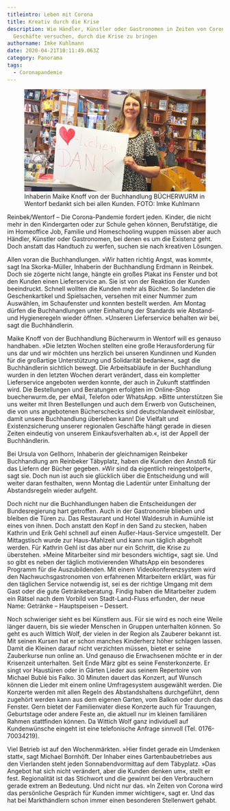 ```yaml
---
titleintro: Leben mit Corona
title: Kreativ durch die Krise
description: Wie Händler, Künstler oder Gastronomen in Zeiten von Corona ihre
  Geschäfte versuchen, durch die Krise zu bringen
authorname: Imke Kuhlmann
date: 2020-04-21T10:11:49.063Z
category: Panorama
tags:
  - Coronapandemie
---
```


<figure>
  <img src="/static/media/2020-April-maike-knoff.jpg">
  <figcaption>
Inhaberin Maike Knoff von der Buchhandlung BÜCHERWURM in Wentorf bedankt sich bei allen Kunden. FOTO: Imke Kuhlmann
   
  </figcaption>
</figure>

Reinbek/Wentorf – Die Corona-Pandemie fordert jeden. Kinder, die nicht mehr in den Kindergarten oder zur Schule gehen  können, Berufstätige, die im Homeoffice Job, Familie und Homeschooling wuppen müssen aber auch Händler, Künstler oder Gastronomen, bei denen es um die Existenz geht. Doch anstatt das Handtuch zu werfen, suchen sie nach kreativen Lösungen.

Allen voran die Buchhandlungen. »Wir hatten richtig Angst, was kommt«, sagt Ina Skorka-Müller, Inhaberin der Buchhandlung Erdmann in Reinbek. Doch sie zögerte nicht lange, hängte ein großes Plakat ins Fenster und bot den Kunden einen Lieferservice an. Sie ist von der Reaktion der Kunden beeindruckt. Schnell wollten die Kunden mehr als Bücher. So landeten die Geschenkartikel und Spielsachen, versehen mit einer Nummer zum Auswählen, im Schaufenster und konnten bestellt werden. Am Montag dürfen die Buchhandlungen unter Einhaltung der Standards wie Abstand- und Hygieneregeln wieder öffnen. »Unseren Lieferservice behalten wir bei, sagt die Buchhändlerin.


Maike Knoff von der Buchhandlung Bücherwurm in Wentorf will es genauso handhaben. »Die letzten Wochen stellten eine große Herausforderung für uns dar und wir möchten uns herzlich bei unseren Kundinnen und Kunden für die großartige Unterstützung und Solidarität bedanken«, sagt die Buchhändlerin sichtlich bewegt.
Die Arbeitsabläufe in der Buchhandlung wurden in den letzten Wochen derart verändert, dass ein kompletter Lieferservice angeboten werden konnte, der auch in Zukunft stattfinden wird. Die Bestellungen und Beratungen erfolgten im Online-Shop buecherwurm.de, per eMail, Telefon oder WhatsApp. »Bitte unterstützen Sie uns weiter mit Ihren Bestellungen und auch dem Erwerb von Gutscheinen, die von uns angebotenen Bücherschecks sind deutschlandweit einlösbar, damit unsere Buchhandlung überleben kann! Die Vielfalt und Existenzsicherung unserer regionalen Geschäfte hängt gerade in diesen Zeiten eindeutig von unserem Einkaufsverhalten ab.«, ist der Appell der Buchhändlerin.


Bei Ursula von Gellhorn, Inhaberin der gleichnamigen Reinbeker Buchhandlung am Reinbeker Täbyplatz, haben die Kunden den Anstoß für das Liefern der Bücher gegeben. »Wir sind da eigentlich reingestolpert«, sagt sie. Doch nun ist auch sie glücklich über die Entscheidung und will weiter daran festhalten, wenn Montag die Ladentür unter Einhaltung der Abstandsregeln wieder aufgeht. 

Doch nicht nur die Buchhandlungen haben die Entscheidungen der Bundesregierung hart getroffen. Auch in der Gastronomie blieben und bleiben die Türen zu. Das Restaurant und Hotel Waldesruh in Aumühle ist eines von ihnen. Doch anstatt den Kopf in den Sand zu stecken, haben Kathrin und Erik Gehl schnell auf einen Außer-Haus-Service umgestellt. Der Mittagstisch wurde zur Haus-Mahlzeit und kann nun täglich abgeholt werden. Für Kathrin Gehl ist das aber nur ein Schritt, die Krise zu überstehen. »Meine Mitarbeiter sind mir besonders wichtig«, sagt sie. Und so gibt es neben der täglich motivierenden WhatsApp ein besonderes Programm für die Auszubildenden. Mit einem Videokonferenzsystem wird den Nachwuchsgastronomen von erfahrenen Mitarbeitern erklärt, was für den täglichen Service notwendig ist, sei es der richtige Umgang mit dem Gast oder die gute Getränkeberatung. Findig haben die Mitarbeiter zudem ein Rätsel nach dem Vorbild von Stadt-Land-Fluss erfunden, der neue Name: Getränke – Hauptspeisen – Dessert. 

Noch schwieriger sieht es bei Künstlern aus. Für sie wird es noch eine Weile länger dauern, bis sie wieder Menschen in Gruppen unterhalten können. So geht es auch Wittich Wolf, der vielen in der Region als Zauberer bekannt ist. Mit seinen Kursen hat er schon manches Kinderherz höher schlagen lassen. Damit die Kleinen darauf nicht verzichten müssen, bietet er seine Zauberkurse nun online an. Und genauso die Erwachsenen möchte er in der Krisenzeit unterhalten. Seit Ende März gibt es seine Fensterkonzerte. Er singt vor Haustüren oder in Gärten Lieder aus seinem Repertoire von Michael Bublé bis Falko. 30 Minuten dauert das Konzert, auf Wunsch können die Lieder mit einem online Umfragesystem ausgewählt werden. Die Konzerte werden mit allen Regeln des Abstandshaltens durchgeführt, denn zugehört werden kann aus dem eigenen Garten, vom Balkon oder durch das Fenster. Gern bietet der Familienvater diese Konzerte auch für Trauungen, Geburtstage oder andere Feste an, die aktuell nur im kleinen familiären Rahmen stattfinden können. Da Wittich Wolf ganz individuell auf Kundenwünsche eingeht ist eine telefonische Anfrage sinnvoll (Tel. 0176-70034219).

Viel Betrieb ist auf den Wochenmärkten. »Hier findet gerade ein Umdenken statt«, sagt Michael Bornhöft. Der Inhaber eines Gartenbaubetriebes aus den Vierlanden steht jeden Sonnabendvormittag auf dem Täbyplatz. »Das Angebot hat sich nicht verändert, aber die Kunden denken um«, stellt er fest. Regionalität ist das Stichwort und die gewinnt bei den Verbrauchern gerade extrem an Bedeutung. Und nicht nur das. »In Zeiten von Corona wird das persönliche Gespräch für Kunden immer wichtiger«, sagt er. Und das hat bei Markthändlern schon immer einen besonderen Stellenwert gehabt.